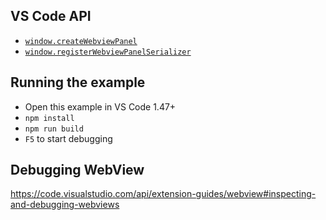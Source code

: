 ## VS Code API

- [`window.createWebviewPanel`](https://code.visualstudio.com/api/references/vscode-api#window.createWebviewPanel)
- [`window.registerWebviewPanelSerializer`](https://code.visualstudio.com/api/references/vscode-api#window.registerWebviewPanelSerializer)

## Running the example

- Open this example in VS Code 1.47+
- `npm install`
- `npm run build`
- `F5` to start debugging

## Debugging WebView

https://code.visualstudio.com/api/extension-guides/webview#inspecting-and-debugging-webviews
